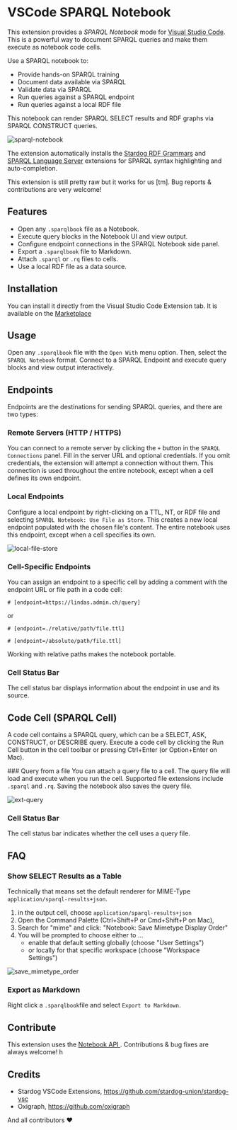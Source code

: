 # VSCode SPARQL Notebook

This extension provides a _SPARQL Notebook_ mode for [Visual Studio Code](https://code.visualstudio.com). This is a powerful way to document SPARQL queries and make them execute as notebook code cells.

Use a SPARQL notebook to:

- Provide hands-on SPARQL training
- Document data available via SPARQL
- Validate data via SPARQL
- Run queries against a SPARQL endpoint
- Run queries against a local RDF file

This notebook can render SPARQL SELECT results and RDF graphs via SPARQL CONSTRUCT queries.

![sparql-notebook](https://user-images.githubusercontent.com/8033981/157274845-e722bace-16aa-4055-8a07-0b8fc5a8b112.gif)

The extension automatically installs the [Stardog RDF Grammars](https://marketplace.visualstudio.com/items?itemName=stardog-union.stardog-rdf-grammars) and [SPARQL Language Server](https://marketplace.visualstudio.com/items?itemName=stardog-union.vscode-langserver-sparql) extensions for SPARQL syntax highlighting and auto-completion.

This extension is still pretty raw but it works for us [tm]. Bug reports & contributions are very welcome!

## Features

- Open any `.sparqlbook` file as a Notebook.
- Execute query blocks in the Notebook UI and view output.
- Configure endpoint connections in the SPARQL Notebook side panel.
- Export a `.sparqlbook` file to Markdown.
- Attach `.sparql` or `.rq` files to cells.
- Use a local RDF file as a data source.

## Installation

You can install it directly from the Visual Studio Code Extension tab. It is available on the [Marketplace](https://marketplace.visualstudio.com/items?itemName=Zazuko.sparql-notebook)

## Usage

Open any `.sparqlbook` file with the `Open With` menu option. Then, select the `SPARQL Notebook` format. Connect to a SPARQL Endpoint and execute query blocks and view output interactively.

## Endpoints

Endpoints are the destinations for sending SPARQL queries, and there are two types:

### Remote Servers (HTTP / HTTPS)
You can connect to a remote server by clicking the `+` button in the `SPARQL Connections` panel. Fill in the server URL and optional credentials. If you omit credentials, the extension will attempt a connection without them. This connection is used throughout the entire notebook, except when a cell defines its own endpoint.

### Local Endpoints
Configure a local endpoint by right-clicking on a TTL, NT, or RDF file and selecting `SPARQL Notebook: Use File as Store`. This creates a new local endpoint populated with the chosen file's content. The entire notebook uses this endpoint, except when a cell specifies its own.

![local-file-store](https://github.com/zazuko/vscode-sparql-notebook/assets/8033981/c02dc4bd-1cd1-4c01-8032-cc2d74fceb5c)

### Cell-Specific Endpoints
You can assign an endpoint to a specific cell by adding a comment with the endpoint URL or file path in a code cell:

```sparql
# [endpoint=https://lindas.admin.ch/query]
```

or 
```sparql
# [endpoint=./relative/path/file.ttl]
```

```sparql
# [endpoint=/absolute/path/file.ttl]
```
Working with relative paths makes the notebook portable.

### Cell Status Bar
The cell status bar displays information about the endpoint in use and its source.

## Code Cell (SPARQL Cell)
A code cell contains a SPARQL query, which can be a SELECT, ASK, CONSTRUCT, or DESCRIBE query. Execute a code cell by clicking the Run Cell button in the cell toolbar or pressing Ctrl+Enter (or Option+Enter on Mac).

### Query from a file
You can attach a query file to a cell. The query file will load and execute when you run the cell. Supported file extensions include `.sparql` and `.rq`. Saving the notebook also saves the query file.

![ext-query](https://github.com/zazuko/vscode-sparql-notebook/assets/8033981/68da289e-1d1f-4b6d-9986-bcfc455aa15a)

### Cell Status Bar
The cell status bar indicates whether the cell uses a query file.

## FAQ

### Show SELECT Results as a Table

Technically that means set the default renderer for MIME-Type `application/sparql-results+json`.

1. in the output cell, choose `application/sparql-results+json`
2. Open the Command Palette (Ctrl+Shift+P or Cmd+Shift+P on Mac),
3. Search for "mime" and click: "Notebook: Save Mimetype Display Order"
4. You will be prompted to choose either to ...
   - enable that default setting globally (choose "User Settings")
   - or locally for that specific workspace (choose "Workspace Settings")

![save_mimetype_order](https://user-images.githubusercontent.com/8033981/172578922-73a4a3f5-3a55-4fc1-b961-bb4ce4df945c.gif)

### Export as Markdown

Right click a `.sparqlbook`file and select `Export to Markdown`.



## Contribute

This extension uses the [
Notebook API ](https://code.visualstudio.com/api/extension-guides/notebook). Contributions & bug fixes are always welcome!
h
## Credits

- Stardog VSCode Extensions, https://github.com/stardog-union/stardog-vsc
- Oxigraph, https://github.com/oxigraph

And all contributors ❤️